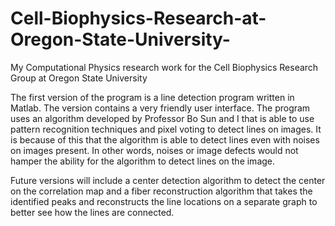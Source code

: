 Cell-Biophysics-Research-at-Oregon-State-University-
====================================================

My Computational Physics research work for the Cell Biophysics Research Group at Oregon State University 

The first version of the program is a line detection program written in Matlab. The version contains a very friendly
user interface. The program uses an algorithm developed by Professor Bo Sun and I that is able to use pattern recognition techniques and pixel voting to detect lines on images. It is because of this that the algorithm is able to detect lines even with noises on images present. In other words, noises or image defects would not hamper the ability for the algorithm to detect lines on the image. 

Future versions will include a center detection algorithm to detect the center on the correlation map and a fiber reconstruction algorithm that takes the identified peaks and reconstructs the line locations on a separate graph to better see how the lines are connected. 


